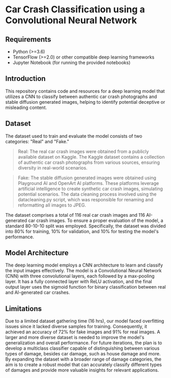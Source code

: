 # Car Crash Classification using a Convolutional Neural Network

## Requirements
* Python (>=3.6)
* TensorFlow (>=2.0) or other compatible deep learning frameworks
* Jupyter Notebook (for running the provided notebooks)


## Introduction
This repository contains code and resources for a deep learning model that utilizes a CNN to 
classify between authentic car crash photographs and stable diffusion generated images, 
helping to identify potential deceptive or misleading content.

## Dataset
The dataset used to train and evaluate the model consists of two categories: "Real" and "Fake." 
> Real: The real car crash images were obtained from a publicly available dataset on Kaggle. The Kaggle dataset contains a collection of authentic car crash photographs from various sources, ensuring diversity in real-world scenarios.

> Fake: The stable diffusion generated images were obtained using Playground AI and OpenArt AI platforms. 
These platforms leverage artificial intelligence to create synthetic car crash images, simulating potential scenarios.
The data cleaning process involved using the datacleaning.py script, which was responsible for renaming and reformatting all images to JPEG.

The dataset comprises a total of 116 real car crash images and 116 AI-generated car crash images.
To ensure a proper evaluation of the model, a standard 80-10-10 split was employed. 
Specifically, the dataset was divided into 80% for training, 10% for validation, and 
10% for testing the model's performance.

## Model Architecture
The deep learning model employs a CNN architecture to learn and classify the input images effectively. 
The model is a Convolutional Neural Network (CNN) with three convolutional layers, 
each followed by a max-pooling layer. It has a fully connected layer with ReLU activation, 
and the final output layer uses the sigmoid function for binary classification between real and AI-generated car crashes.

## Limitations
Due to a limited dataset gathering time (16 hrs), our model faced overfitting issues since it 
lacked diverse samples for training. Consequently, it achieved an accuracy of 72% for fake images 
and 91% for real images. A larger and more diverse dataset is needed to improve the model's 
generalization and overall performance. For future iterations, the plan is to develop a multiclass classifier capable of distinguishing between various types of damage, besides car damage, such as house damage and more. By expanding the dataset with a broader range of damage categories, the aim is to create a robust model that can accurately classify different types of damages and provide more valuable insights for relevant applications.